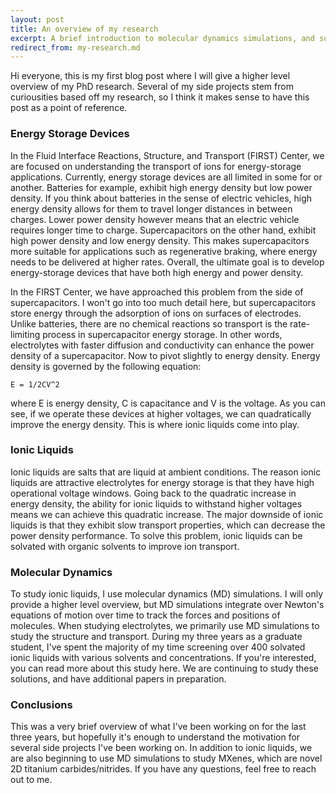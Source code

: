 ```yaml
---
layout: post
title: An overview of my research
excerpt: A brief introduction to molecular dynamics simulations, and supercapacitor research
redirect_from: my-research.md
---
```


Hi everyone, this is my first blog post where I will give a higher
level overview of my PhD research.  Several of my side projects stem
from curiousities based off my research, so I think it makes sense to
have this post as a point of reference.

### Energy Storage Devices

In the Fluid Interface Reactions, Structure, and Transport (FIRST)
Center, we are focused on understanding the transport of ions for
energy-storage applications.  Currently, energy storage devices are
all limited in some for or another.  Batteries for example, exhibit
high energy density but low power density.  If you think about
batteries in the sense of electric vehicles, high energy density
allows for them to travel longer distances in between charges.  Lower
power density however means that an electric vehicle requires longer
time to charge.  Supercapacitors on the other hand, exhibit high power
density and low energy density.  This makes supercapacitors more
suitable for applications such as regenerative braking, where energy
needs to be delivered at higher rates.  Overall, the ultimate goal is
to develop energy-storage devices that have both high energy and power
density.

In the FIRST Center, we have approached this problem from the side of
supercapacitors.  I won't go into too much detail here, but
supercapacitors store energy through the adsorption of ions on
surfaces of electrodes.  Unlike batteries, there are no chemical
reactions so transport is the rate-limiting process in supercapacitor
energy storage.  In other words, electrolytes with faster diffusion
and conductivity can enhance the power density of a supercapacitor.
Now to pivot slightly to energy density.  Energy density is governed
by the following equation:

    E = 1/2CV^2

where E is energy density, C is capacitance and V is the voltage.  As
you can see, if we operate these devices at higher voltages, we can
quadratically improve the energy density.  This is where ionic liquids
come into play.

### Ionic Liquids
Ionic liquids are salts that are liquid at ambient conditions.  The
reason ionic liquids are attractive electrolytes for energy storage is
that they have high operational voltage windows.  Going back to the
quadratic increase in energy density, the ability for ionic liquids to
withstand higher voltages means we can achieve this quadratic
increase.  The major downside of ionic liquids is that they exhibit
slow transport properties, which can decrease the power density
performance.  To solve this problem, ionic liquids can be solvated
with organic solvents to improve ion transport.

### Molecular Dynamics
To study ionic liquids, I use molecular dynamics (MD) simulations.  I
will only provide a higher level overview, but MD simulations
integrate over Newton's equations of motion over time to track the
forces and positions of molecules.  When studying electrolytes, we
primarily use MD simulations to study the structure and transport.
During my three years as a graduate student, I've spent the majority
of my time screening over 400 solvated ionic liquids with various
solvents and concentrations.  If you're interested, you can read more
about this study here.  We are continuing to study these solutions,
and have additional papers in preparation.

### Conclusions
This was a very brief overview of what I've been working on for the
last three years, but hopefully it's enough to understand the
motivation for several side projects I've been working on.  In
addition to ionic liquids, we are also beginning to use MD simulations
to study MXenes, which are novel 2D titanium carbides/nitrides.  If
you have any questions, feel free to reach out to me.
